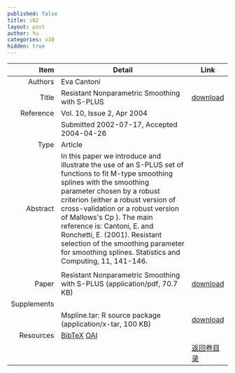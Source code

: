 ```yaml
---
published: false
title: i02
layout: post
author: Yu
categories: v10
hidden: true
---
```


| Item | Detail | Link |
|---:|---|---|
| Authors | Eva Cantoni| |
| Title |Resistant Nonparametric Smoothing with S-PLUS | [download](http://www.jstatsoft.org/v10/i02/paper) |
| Reference |Vol. 10, Issue 2, Apr 2004 | |
| | Submitted 2002-07-17, Accepted 2004-04-26| | 
| Type | Article| |
| Abstract | In this paper we introduce and illustrate the use of an S-PLUS set of functions to fit M-type smoothing splines with the smoothing parameter chosen by a robust criterion (either a robust version of cross-validation or a robust version of Mallows's Cp ). The main reference is: Cantoni, E. and Ronchetti, E. (2001). Resistant selection of the smoothing parameter for smoothing splines. Statistics and Computing, 11, 141-146. | |
 | |
| Paper | Resistant Nonparametric Smoothing with S-PLUS  (application/pdf, 70.7 KB)| [download](http://www.jstatsoft.org/v10/i02/paper) |
| Supplements | | |
| |Mspline.tar: R source package  (application/x-tar, 100 KB)|  [download](http://www.jstatsoft.org/v10/i02/supp/1) |
| Resources | [BibTeX](http://www.jstatsoft.org/v10/i02/bibtex) [OAI](http://www.jstatsoft.org/oai?verb=GetRecord&identifier=oai.jstatsoft/v10/i02&prefix=oai_dc)| |
| |  | [返回卷目录]({{site.baseurl}}/volume/v10.html) |